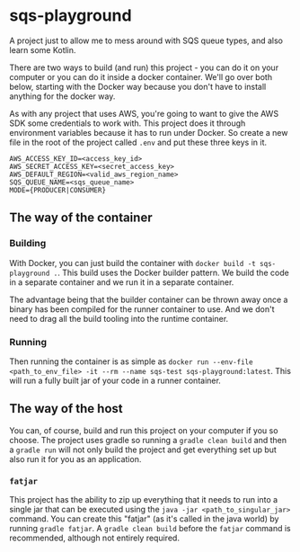 # sqs-playground

A project just to allow me to mess around with SQS queue types, and also learn some Kotlin.

There are two ways to build (and run) this project - you can do it on your computer or you can do it inside a docker container. We'll go over both below, starting with the Docker way because you don't have to install anything for the docker way.

As with any project that uses AWS, you're going to want to give the AWS SDK some credentials to work with. This project does it through environment variables because it has to run under Docker. So create a new file in the root of the project called `.env` and put these three keys in it.

```
AWS_ACCESS_KEY_ID=<access_key_id>
AWS_SECRET_ACCESS_KEY=<secret_access_key>
AWS_DEFAULT_REGION=<valid_aws_region_name>
SQS_QUEUE_NAME=<sqs_queue_name>
MODE={PRODUCER|CONSUMER}
```

## The way of the container

### Building

With Docker, you can just build the container with `docker build -t sqs-playground .`. This build uses the Docker builder pattern. We build the code in a separate container and we run it in a separate container.

The advantage being that the builder container can be thrown away once a binary has been compiled for the runner container to use. And we don't need to drag all the build tooling into the runtime container.

### Running

Then running the container is as simple as `docker run --env-file <path_to_env_file> -it --rm --name sqs-test sqs-playground:latest`. This will run a fully built jar of your code in a runner container.

## The way of the host

You can, of course, build and run this project on your computer if you so choose. The project uses gradle so running a `gradle clean build` and then a `gradle run` will not only build the project and get everything set up but also run it for you as an application.

### `fatjar`

This project has the ability to zip up everything that it needs to run into a single jar that can be executed using the `java -jar <path_to_singular_jar>` command. You can create this "fatjar" (as it's called in the java world) by running `gradle fatjar`. A `gradle clean build` before the `fatjar` command is recommended, although not entirely required.
